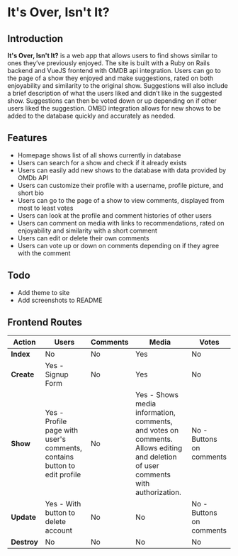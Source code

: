# It's Over, Isn't It?

## Introduction

**It's Over, Isn't It?** is a web app that allows users to find shows similar to ones they’ve previously enjoyed. The site is built with a Ruby on Rails backend and VueJS frontend with OMDB api integration. Users can go to the page of a show they enjoyed and make suggestions, rated on both enjoyability and similarity to the original show. Suggestions will also include a brief description of what the users liked and didn’t like in the suggested show. Suggestions can then be voted down or up depending on if other users liked the suggestion. OMBD integration allows for new shows to be added to the database quickly and accurately as needed. 

## Features

- Homepage shows list of all shows currently in database
- Users can search for a show and check if it already exists
- Users can easily add new shows to the database with data provided by OMDb API
- Users can customize their profile with a username, profile picture, and short bio
- Users can go to the page of a show to view comments, displayed from most to least votes
- Users can look at the profile and comment histories of other users
- Users can comment on media with links to recommendations, rated on enjoyability and similarity with a short comment
- Users can edit or delete their own comments
- Users can vote up or down on comments depending on if they agree with the comment

## Todo

- Add theme to site
- Add screenshots to README

## Frontend Routes

| Action      | Users                                                        | Comments | Media                                                        | Votes                    |
| ----------- | ------------------------------------------------------------ | -------- | ------------------------------------------------------------ | ------------------------ |
| **Index**   | No                                                           | No       | Yes                                                          | No                       |
| **Create**  | Yes - Signup Form                                            | No       | Yes                                                          | No                       |
| **Show**    | Yes - Profile page with user's comments, contains button to edit profile | No       | Yes - Shows media information, comments, and votes on comments. Allows editing and deletion of user comments with authorization. | No - Buttons on comments |
| **Update**  | Yes - With button to delete account                          | No       | No                                                           | No - Buttons on comments |
| **Destroy** | No                                                           | No       | No                                                           | No                       |

